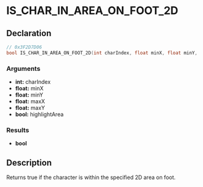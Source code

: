# IS_CHAR_IN_AREA_ON_FOOT_2D

## Declaration
```cpp
// 0x3F2D7D06
bool IS_CHAR_IN_AREA_ON_FOOT_2D(int charIndex, float minX, float minY, float maxX, float maxY, bool highlightArea);
```

### Arguments
- **int:** charIndex
- **float:** minX
- **float:** minY
- **float:** maxX
- **float:** maxY
- **bool:** highlightArea

### Results
- **bool**

## Description
Returns true if the character is within the specified 2D area on foot.